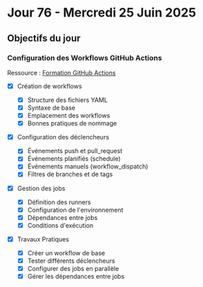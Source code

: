 # Jour 76 - Mercredi 25 Juin 2025

## Objectifs du jour

### Configuration des Workflows GitHub Actions

Ressource : [Formation GitHub Actions](https://github.com/HachemiH/formation-github-actions)

- [x] Création de workflows

  - [x] Structure des fichiers YAML
  - [x] Syntaxe de base
  - [x] Emplacement des workflows
  - [x] Bonnes pratiques de nommage

- [x] Configuration des déclencheurs

  - [x] Événements push et pull_request
  - [x] Événements planifiés (schedule)
  - [x] Événements manuels (workflow_dispatch)
  - [x] Filtres de branches et de tags

- [x] Gestion des jobs

  - [x] Définition des runners
  - [x] Configuration de l'environnement
  - [x] Dépendances entre jobs
  - [x] Conditions d'exécution

- [x] Travaux Pratiques
  - [x] Créer un workflow de base
  - [x] Tester différents déclencheurs
  - [x] Configurer des jobs en parallèle
  - [x] Gérer les dépendances entre jobs
